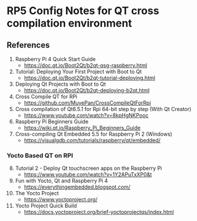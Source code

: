 # RP5 Config Notes for QT cross compilation environment


## References
1. Raspberry Pi 4 Quick Start Guide
    - https://doc.qt.io/Boot2Qt/b2qt-qsg-raspberry.html
2. Tutorial: Deploying Your First Project with Boot to Qt
    - https://doc.qt.io/Boot2Qt/b2qt-tutorial-deploying.html
3. Deploying Qt Projects with Boot to Qt
    - https://doc.qt.io/Boot2Qt/b2qt-deploying-b2qt.html
4. Cross Compile QT for RPi
    - https://github.com/MuyePan/CrossCompileQtForRpi
5. Cross compilation of Qt6.5.1 for Rpi 64-bit step by step (With Qt Creator)
    - https://www.youtube.com/watch?v=8kpHgNKPooc
6. Raspberry Pi Beginners Guide
    - https://wiki.qt.io/Raspberry_Pi_Beginners_Guide
7.  Cross-compiling Qt Embedded 5.5 for Raspberry Pi 2 (Windows)
    - https://visualgdb.com/tutorials/raspberry/qt/embedded/

### Yocto Based QT on RPI
8. Tutorial 2 - Deploy Qt touchscreen apps on the Raspberry Pi
    - https://www.youtube.com/watch?v=1Y2APuTxXP0&t
9. Fun with Yocto, Qt and Raspberry Pi 4
    - https://everythingembedded.blogspot.com/
10. The Yocto Project
    - https://www.yoctoproject.org/
11. Yocto Project Quick Build
    - https://docs.yoctoproject.org/brief-yoctoprojectqs/index.html
